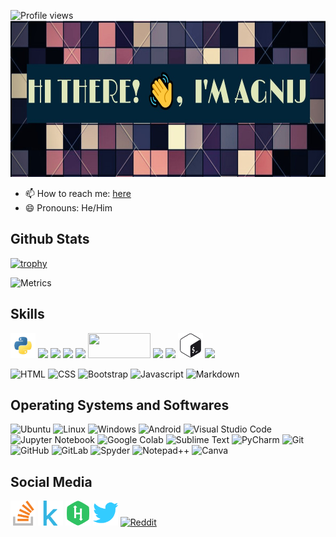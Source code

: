 ![Profile views](https://gpvc.arturio.dev/Agnij-Moitra)  
<img  src='https://raw.githubusercontent.com/Agnij-Moitra/Agnij-Moitra/main/image/banner.jpg' alt='banner' height='250'>
<!-- ![Banner Image](https://raw.githubusercontent.com/Agnij-Moitra/Agnij-Moitra/main/image/banner.jpg) -->


- 📫 How to reach me: [here](https://bit.ly/ContactAgnij)
- 😄 Pronouns: He/Him 

## Github Stats
[![trophy](https://github-profile-trophy.vercel.app/?username=Agnij-Moitra&theme=discord)](https://github.com/ryo-ma/github-profile-trophy)
<!-- [![Top Langs](https://github-readme-stats.vercel.app/api/top-langs/?username=Agnij-Moitra&layout=compact&theme=algolia)](https://github.com/anuraghazra/github-readme-stats)  ![GitHub stats](https://github-readme-stats.vercel.app/api?username=Agnij-Moitra&show_icons=true&count_private=true&theme=algolia) -->
<!-- ![GitHub Activity Graph](https://activity-graph.herokuapp.com/graph?username=Agnij-Moitra&theme=algolia) -->
![Metrics](https://metrics.lecoq.io/Agnij-Moitra?template=classic&base.repositories=0&base.metadata=0&languages=1&languages.limit=8&languages.sections=most-used&languages.colors=github&languages.threshold=0%25&languages.indepth=false&languages.categories=markup%2C%20programming&languages.recent.categories=markup%2C%20programming&languages.recent.load=300&languages.recent.days=14&config.timezone=Asia%2FCalcutta)

## Skills
<code><img height="40" src="https://raw.githubusercontent.com/github/explore/80688e429a7d4ef2fca1e82350fe8e3517d3494d/topics/python/python.png"/></code>
<code><img height="40" src="https://www.i-programmer.info/images/stories/News/2015/Mar/A/jupyter.jpg"/></code> <code><img height="40" src="https://pbs.twimg.com/profile_images/1327348581372575744/6M3Ll1hq_400x400.jpg"/></code> <code><img height="40" src="https://numpy.org/images/logos/numpy.svg"/></code>
<code><img height="40" src="https://upload.wikimedia.org/wikipedia/commons/0/05/Scikit_learn_logo_small.svg"/></code> 
<code><img height="40" width="100" src="https://i.redd.it/c6h7rok9c2v31.jpg"/></code>
<code><img height="40" src="https://api.nuget.org/v3-flatcontainer/sqlite.redist/3.8.4.2/icon"/></code>
<code><img height="40" src="https://icon2.cleanpng.com/20180829/okc/kisspng-flask-python-web-framework-representational-state-flask-stickker-5b86feeb86e8a1.1534670415355737395526.jpg"/></code>
<code><img height="40" src="https://raw.githubusercontent.com/Agnij-Moitra/Agnij-Moitra/main/image/bash-shell-icon.jpg"/></code>
<code><img height="40" src="https://pbs.twimg.com/profile_images/1327348581372575744/6M3Ll1hq_400x400.jpg"/></code>

![HTML](https://img.shields.io/badge/HTML-239120?style=for-the-badge&logo=html5&logoColor=white)  ![CSS](https://img.shields.io/badge/CSS-239120?&style=for-the-badge&logo=css3&logoColor=white)  ![Bootstrap](https://img.shields.io/badge/Bootstrap-563D7C?style=for-the-badge&logo=bootstrap&logoColor=white)  ![Javascript](https://img.shields.io/badge/JavaScript-323330?style=for-the-badge&logo=javascript&logoColor=F7DF1E) ![Markdown](https://img.shields.io/badge/Markdown-000000?style=for-the-badge&logo=markdown&logoColor=white) 

## Operating Systems and Softwares
![Ubuntu](https://img.shields.io/badge/Ubuntu-E95420?style=for-the-badge&logo=ubuntu&logoColor=white)  ![Linux](https://img.shields.io/badge/Linux-FCC624?style=for-the-badge&logo=linux&logoColor=black) ![Windows](https://img.shields.io/badge/Windows-0078D6?style=for-the-badge&logo=windows&logoColor=white) ![Android](https://img.shields.io/badge/Android-3DDC84?style=for-the-badge&logo=android&logoColor=white)
![Visual Studio Code](https://img.shields.io/badge/VisualStudioCode-0078d7.svg?style=for-the-badge&logo=visual-studio-code&logoColor=white)  ![Jupyter Notebook](https://img.shields.io/badge/jupyter-%23FA0F00.svg?style=for-the-badge&logo=jupyter&logoColor=white) ![Google Colab](https://img.shields.io/badge/Colab-F9AB00?style=for-the-badge&logo=googlecolab&color=52525)  ![Sublime Text](https://img.shields.io/badge/sublime_text-%23575757.svg?&style=for-the-badge&logo=sublime-text&logoColor=important)  ![PyCharm](https://img.shields.io/badge/pycharm-143?style=for-the-badge&logo=pycharm&logoColor=black&color=black&labelColor=green)  ![Git](https://img.shields.io/badge/git-%23F05033.svg?style=for-the-badge&logo=git&logoColor=white)  ![GitHub](https://img.shields.io/badge/github-%23121011.svg?style=for-the-badge&logo=github&logoColor=white) ![GitLab](https://img.shields.io/badge/gitlab-%23181717.svg?style=for-the-badge&logo=gitlab&logoColor=white)  ![Spyder](https://img.shields.io/badge/Spyder-838485?style=for-the-badge&logo=spyder%20ide&logoColor=maroon) ![Notepad++](https://img.shields.io/badge/Notepad++-90E59A.svg?style=for-the-badge&logo=notepad%2B%2B&logoColor=black)  ![Canva](https://img.shields.io/badge/Canva-%2300C4CC.svg?style=for-the-badge&logo=Canva&logoColor=white)


## Social Media
[<img  src='https://raw.githubusercontent.com/Agnij-Moitra/Agnij-Moitra/main/image/stack-overflow-logo.svg' alt='stackoverflow' height='40'>](https://stackoverflow.com/users/15786169/agnij-moitra)  [<img src='https://raw.githubusercontent.com/Agnij-Moitra/Agnij-Moitra/main/image/kaggle-logo.svg' alt='kaggle' height='40'>](https://www.kaggle.com/agnijmoitra)  [<img src='https://raw.githubusercontent.com/Agnij-Moitra/Agnij-Moitra/main/image/hacker-rank-logo.svg' alt='hackerrank' height='40'>](https://www.hackerrank.com/agnijmoitra)  [<img src='https://raw.githubusercontent.com/Agnij-Moitra/Agnij-Moitra/main/image/twitter-logo.svg' alt='twitter' height='40'>](https://twitter.com/AgnijMoitra)  [<img src='https://www.redditstatic.com/desktop2x/img/favicon/apple-icon-57x57.png' alt='Reddit' height='40'>](https://www.reddit.com/user/AgnijMoitra)

<!-- ![GitHub Streak](https://github-readme-streak-stats.herokuapp.com?user=Agnij-Moitra&theme=tokyonight_duo&hide_border=true) -->
<!--- ### Dot Repositories
![QFinance](https://github-readme-stats.vercel.app/api/pin/?username=Agnij-Moitra&repo=QFinance&theme=algolia) ![readability-checker](https://github-readme-stats.vercel.app/api/pin/?username=Agnij-Moitra&repo=readability-checker&theme=algolia) ![Q-Rand-Num](https://github-readme-stats.vercel.app/api/pin/?username=Agnij-Moitra&repo=Q-Rand-Num&theme=algolia)
--->
<!--- 
Initial Template
👋 Hi, I’m @Agnij-Moitra
- 👀 I’m interested in ...
- 🌱 I’m currently learning ...
- 💞️ I’m looking to collaborate on ...
- 📫 How to reach me ...

[<img src='https://raw.githubusercontent.com/Agnij-Moitra/Agnij-Moitra/main/image/github-logo.svg' alt='github' height='40'>](https://github.com/Agnij-Moitra)   [<img      src='https://raw.githubusercontent.com/Agnij-Moitra/Agnij-Moitra/main/image/linkedin-logo.svg' alt='linkedin' height='40'>](https://www.linkedin.com/in/Agnij-Moitra/)  
--->
 

